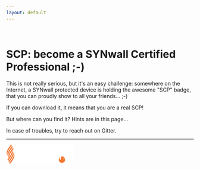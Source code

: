```yaml
---
layout: default
---
```

<br>

<input type="hidden" id="base58" name="NothingToSee" value="5k2tWE6P7gjtw4iCUSTTeNFaxbTu4UzQBh4V56i4">

# **SCP:** become a SYNwall Certified Professional ;-)

This is not really serious, but it's an easy challenge: somewhere on the Internet, a SYNwall protected device is holding the awesome "SCP" badge, that you can proudly show to all your friends... ;-)

If you can download it, it means that you are a real SCP!

But where can you find it? Hints are in this page...

In case of troubles, try to reach out on Gitter.

* * *

<a href="https://www.sorint.it"><img src="/assets/images/SorintLab_spa.png" width="180"></a>

<!--

Welcome to Dante's Inferno...welcome to Malebolge:

D'`%qL8!ZZ:WzU6futQOOq;LmI*Z5E3DfAARx>__):[Zvotm3qSonmf,+ihgfeG]#aZ_X|\[T<RvVUT6LpJ2NMLKDhHGFED=<`#?8\<;:z81UTu32+0/(Lm%Ij(!~%|B/

-->
